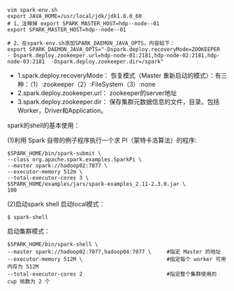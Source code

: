 
```
vim spark-env.sh
export JAVA_HOME=/usr/local/jdk/jdk1.8.0_60
# 1、注释掉 export SPARK_MASTER_HOST=hdp--node--01
export SPARK_MASTER_HOST=hdp--node--01

# 2、在spark-env.sh添加SPARK_DAEMON_JAVA_OPTS，内容如下：
export SPARK_DAEMON_JAVA_OPTS="-Dspark.deploy.recoveryMode=ZOOKEEPER  - Dspark.deploy.zookeeper.url=hdp-node-01:2181,hdp-node-02:2181,hdp-node-03:2181  -Dspark.deploy.zookeeper.dir=/spark"
```
- 1.spark.deploy.recoveryMode： 恢复模式（Master 重新启动的模式）：有三种：（1）:zookeeper（2）:FileSystem（3）:none
- 2.spark.deploy.zookeeper.url： zookeeper的server地址
- 3.spark.deploy.zookeeper.dir： 保存集群元数据信息的文件，目录。包括Worker，Driver和Application。



spark的shell的基本使用：

(1)利用 Spark 自带的例子程序执行一个求 PI（蒙特卡洛算法）的程序:
```
$SPARK_HOME/bin/spark-submit \ 
--class org.apache.spark.examples.SparkPi \ 
--master spark://hadoop02:7077 \ 
--executor-memory 512m \ 
--total-executor-cores 3 \
$SPARK_HOME/examples/jars/spark-examples_2.11-2.3.0.jar \ 
100
```

(2)启动spark shell
启动local模式：
```
$ spark-shell
```

启动集群模式：
```
$SPARK_HOME/bin/spark-shell \ 
--master spark://hadoop02:7077,hadoop04:7077 \     #指定 Master 的地址
--executor-memory 512M \                           #指定每个 worker 可用内存为 512M
--total-executor-cores 2                           #指定整个集群使用的 cup 核数为 2 个
```
